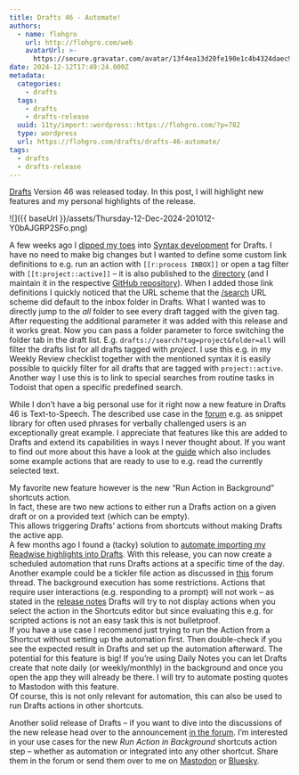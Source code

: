 ```yaml
---
title: Drafts 46 - Automate!
authors:
  - name: flohgro
    url: http://flohgro.com/web
    avatarUrl: >-
      https://secure.gravatar.com/avatar/13f4ea13d20fe190e1c4b4324daec918?s=96&d=mm&r=g
date: 2024-12-12T17:49:24.000Z
metadata:
  categories:
    - drafts
  tags:
    - drafts
    - drafts-release
  uuid: 11ty/import::wordpress::https://flohgro.com/?p=782
  type: wordpress
  url: https://flohgro.com/drafts/drafts-46-automate/
tags:
  - drafts
  - drafts-release
---
```

[Drafts](https://getdrafts.com) Version 46 was released today. In this post, I will highlight new features and my personal highlights of the release.

![]({{ baseUrl }}/assets/Thursday-12-Dec-2024-201012-Y0bAJGRP2SFo.png)

A few weeks ago I [dipped my toes](https://social.lol/@flohgro/113534112362382431) into [Syntax development](https://docs.getdrafts.com/docs/extending/development/syntax-format) for Drafts. I have no need to make big changes but I wanted to define some custom link definitions to e.g. run an action with `[[r:process INBOX]]` or open a tag filter with `[[t:project::active]]` – it is also published to the [directory](https://directory.getdrafts.com/s/2Vj) (and I maintain it in the respective [GitHub repository](https://github.com/FlohGro-dev/drafts-syntaxes)). When I added those link definitions I quickly noticed that the URL scheme that the [/search](https://docs.getdrafts.com/docs/automation/urlschemes#search) URL scheme did default to the inbox folder in Drafts. What I wanted was to directly jump to the _all_ folder to see every draft tagged with the given tag. After requesting the additional parameter it was added with this release and it works great. Now you can pass a folder parameter to force switching the folder tab in the draft list. E.g. `drafts://search?tag=project&folder=all` will filter the drafts list for all drafts tagged with _project_. I use this e.g. in my Weekly Review checklist together with the mentioned syntax it is easily possible to quickly filter for all drafts that are tagged with `project::active`. Another way I use this is to link to special searches from routine tasks in Todoist that open a specific predefined search.

While I don’t have a big personal use for it right now a new feature in Drafts 46 is Text-to-Speech. The described use case in the [forum](https://forums.getdrafts.com/t/drafts-46-released-text-to-speech-background-actions/15670/8?u=flohgro) e.g. as snippet library for often used phrases for verbally challenged users is an exceptionally great example. I appreciate that features like this are added to Drafts and extend its capabilities in ways I never thought about. If you want to find out more about this have a look at the [guide](https://docs.getdrafts.com/docs/editor/text-to-speech) which also includes some example actions that are ready to use to e.g. read the currently selected text.

My favorite new feature however is the new “Run Action in Background” shortcuts action.  
In fact, these are two new actions to either run a Drafts action on a given draft or on a provided text (which can be empty).  
This allows triggering Drafts’ actions from shortcuts without making Drafts the active app.  
A few months ago I found a (tacky) solution to [automate importing my Readwise highlights into Drafts](https://flohgro.com/automation/automating-readwise-highlights-import-into-drafts/). With this release, you can now create a scheduled automation that runs Drafts actions at a specific time of the day. Another example could be a tickler file action as discussed in [this](https://forums.getdrafts.com/t/is-it-possible-to-make-a-tickler-file-action/15578/5?u=flohgro) forum thread. The background execution has some restrictions. Actions that require user interactions (e.g. responding to a prompt) will not work – as stated in the [release notes](https://forums.getdrafts.com/t/drafts-46-released-text-to-speech-background-actions/15670#p-44685-background-actions-with-caveats-4?u=flohgro) Drafts will try to not display actions when you select the action in the Shortcuts editor but since evaluating this e.g. for scripted actions is not an easy task this is not bulletproof.  
If you have a use case I recommend just trying to run the Action from a Shortcut without setting up the automation first. Then double-check if you see the expected result in Drafts and set up the automation afterward. The potential for this feature is big! If you’re using Daily Notes you can let Drafts create that note daily (or weekly/monthly) in the background and once you open the app they will already be there. I will try to automate posting quotes to Mastodon with this feature.  
Of course, this is not only relevant for automation, this can also be used to run Drafts actions in other shortcuts.

Another solid release of Drafts – if you want to dive into the discussions of the new release head over to the announcement [in the forum](https://forums.getdrafts.com/t/drafts-46-released-text-to-speech-background-actions/15670?u=flohgro). I’m interested in your use cases for the new _Run Action in Background_ shortcuts action step – whether as automation or integrated into any other shortcut. Share them in the forum or send them over to me on [Mastodon](https://social.lol/@flohgro) or [Bluesky](https://bsky.app/profile/flohgro.bsky.social).
